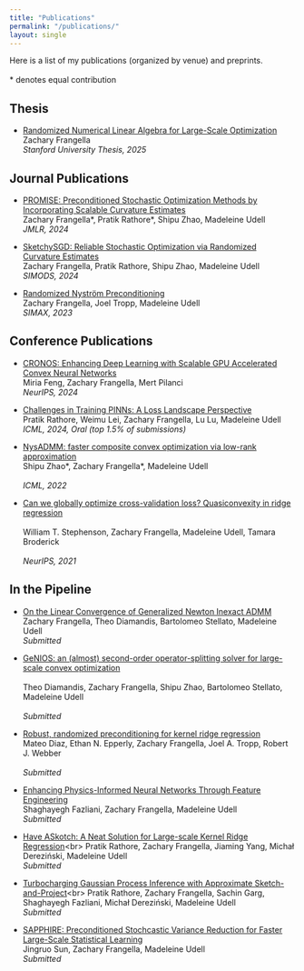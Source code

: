 ```yaml
---
title: "Publications"
permalink: "/publications/"
layout: single
---
```

Here is a list of my publications (organized by venue) and preprints. <br>
<br>
\* denotes equal contribution

## Thesis
- [Randomized Numerical Linear Algebra for Large-Scale Optimization](https://github.com/zfrangella/zfrangella.github.io/files/thesis.pdf)<br>
  Zachary Frangella <br>
 _Stanford University Thesis, 2025_

## Journal Publications
- [PROMISE: Preconditioned Stochastic Optimization Methods by Incorporating Scalable Curvature Estimates](https://jmlr.org/papers/v25/23-1187.html)<br>
  Zachary Frangella\*, Pratik Rathore\*, Shipu Zhao, Madeleine Udell<br>
  _JMLR, 2024_

- [SketchySGD: Reliable Stochastic Optimization via Randomized Curvature Estimates](https://epubs.siam.org/doi/10.1137/23M1575330)<br>
  Zachary Frangella, Pratik Rathore, Shipu Zhao, Madeleine Udell<br>
  _SIMODS, 2024_

- [Randomized Nyström Preconditioning](https://epubs.siam.org/doi/10.1137/21M1466244)<br>
  Zachary Frangella, Joel Tropp, Madeleine Udell<br>
  _SIMAX, 2023_

## Conference Publications
- [CRONOS: Enhancing Deep Learning with Scalable GPU Accelerated Convex Neural Networks](https://openreview.net/pdf?id=YfLzYczAo3)<br>
  Miria Feng, Zachary Frangella, Mert Pilanci<br>
  _NeurIPS, 2024_
  
- [Challenges in Training PINNs: A Loss Landscape Perspective](https://proceedings.mlr.press/v235/rathore24a.html)<br>
  Pratik Rathore, Weimu Lei, Zachary Frangella, Lu Lu, Madeleine Udell<br>
  _ICML, 2024, Oral (top 1.5% of submissions)_

- [NysADMM: faster composite convex optimization via low-rank approximation](https://proceedings.mlr.press/v162/zhao22a.html)<br>
  Shipu Zhao\*, Zachary Frangella\*, Madeleine Udell<br>  
  _ICML, 2022_

- [Can we globally optimize cross-validation loss? Quasiconvexity in ridge regression](https://proceedings.neurips.cc/paper/2021/file/cc298d5bc587e1b650f80e10449ee9d5-Paper.pdf)<br>  
  William T. Stephenson, Zachary Frangella, Madeleine Udell, Tamara Broderick<br>  
  _NeurIPS, 2021_

## In the Pipeline
- [On the Linear Convergence of Generalized Newton Inexact ADMM](https://arxiv.org/pdf/2302.03863)<br>
  Zachary Frangella, Theo Diamandis, Bartolomeo Stellato, Madeleine Udell<br>
  _Submitted_

- [GeNIOS: an (almost) second-order operator-splitting solver for large-scale convex optimization](https://arxiv.org/pdf/2310.08333)<br>  
  Theo Diamandis, Zachary Frangella, Shipu Zhao, Bartolomeo Stellato, Madeleine Udell<br>  
  _Submitted_

- [Robust, randomized preconditioning for kernel ridge regression](https://arxiv.org/pdf/2304.12465)<br>
  Mateo Diaz, Ethan N. Epperly, Zachary Frangella, Joel A. Tropp, Robert J. Webber<br>  
  _Submitted_

- [Enhancing Physics-Informed Neural Networks Through Feature Engineering](https://arxiv.org/pdf/2502.07209)<br>
  Shaghayegh Fazliani, Zachary Frangella, Madeleine Udell<br>
  _Submitted_

- [Have ASkotch: A Neat Solution for Large-scale Kernel Ridge Regression](https://arxiv.org/pdf/2407.10070?)<br>  
  Pratik Rathore, Zachary Frangella, Jiaming Yang, Michał Dereziński, Madeleine Udell<br>
  _Submitted_

- [Turbocharging Gaussian Process Inference with Approximate Sketch-and-Project](https://arxiv.org/pdf/2505.13723?)<br>
 Pratik Rathore, Zachary Frangella, Sachin Garg, Shaghayegh Fazliani, Michał Dereziński, Madeleine Udell<br>
 _Submitted_

- [SAPPHIRE: Preconditioned Stochcastic Variance Reduction for Faster Large-Scale Statistical Learning]()<br>
 Jingruo Sun, Zachary Frangella, Madeleine Udell<br>
 _Submitted_
